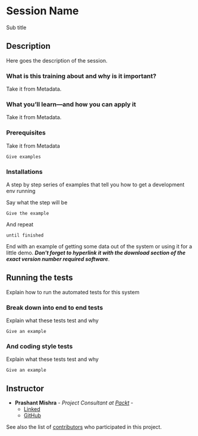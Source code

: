 # Session Name

Sub title

## Description

Here goes the description of the session.

### What is this training about and why is it important?

Take it from Metadata.

### What you’ll learn—and how you can apply it

Take it from Metadata.

### Prerequisites

Take it from Metadata

```
Give examples
```

### Installations

A step by step series of examples that tell you how to get a development env running

Say what the step will be

```
Give the example
```

And repeat

```
until finished
```

End with an example of getting some data out of the system or using it for a little demo. **_Don't forget to hyperlink it with the download section of the exact version number required software_**.

## Running the tests

Explain how to run the automated tests for this system

### Break down into end to end tests

Explain what these tests test and why

```
Give an example
```

### And coding style tests

Explain what these tests test and why

```
Give an example
```

## Instructor

* **Prashant Mishra** - *Project Consultant at [Packt](www.packt.com)* - 
  - [Linked](https://www.linkedin.com/in/prashant-mishra-66162075/) 
  - [GitHub](https://github.com/prashantmishrapackt)

See also the list of [contributors](https://github.com/your/project/contributors) who participated in this project.


